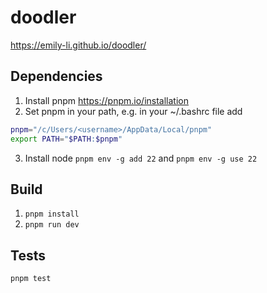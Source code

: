 # doodler
https://emily-li.github.io/doodler/

## Dependencies
1. Install pnpm https://pnpm.io/installation
2. Set pnpm in your path, e.g. in your ~/.bashrc file add
```bash
pnpm="/c/Users/<username>/AppData/Local/pnpm"
export PATH="$PATH:$pnpm"
```
3. Install node `pnpm env -g add 22` and `pnpm env -g use 22`

## Build
1. `pnpm install`
2. `pnpm run dev`

## Tests
`pnpm test`
